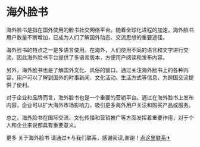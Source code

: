 # 海外脸书

海外脸书是指在国外使用的脸书社交网络平台。随着全球化进程的加速，海外脸书用户数量不断增加，已成为人们了解国外动态、交流思想的重要途径。

海外脸书的特点之一是多语言使用。在海外，人们使用不同的语言和文字进行交流，因此海外脸书平台提供了多语言版本，方便用户阅读和发布内容。

另外，海外脸书也是了解国外文化、风俗的窗口。通过关注海外脸书上的各种内容，用户可以了解到国外的时事新闻、文化活动、生活方式等信息，为跨国交流提供了便利。

对于企业和品牌而言，海外脸书也是一个重要的营销平台。通过在海外脸书上发布内容，企业可以扩大海外市场影响力，吸引更多海外用户关注和购买产品或服务。

总之，海外脸书在国际交流、文化传播和营销推广等方面发挥着重要作用，对于个人和企业来说都具有重要意义。

更多 关于海外脸书 请通过✈与我们联系，感谢阅读,谢谢！[点这里联系✈](https://ss.k02.cc)